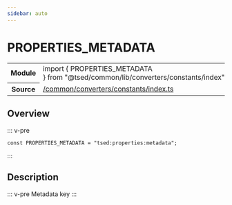 ```yaml
---
sidebar: auto
---
```

# PROPERTIES_METADATA <Badge text="Constant" type="const"/>
<!-- Summary -->
<section class="symbol-info"><table class="is-full-width"><tbody><tr><th>Module</th><td><div class="lang-typescript"><span class="token keyword">import</span> { PROPERTIES_METADATA }&nbsp;<span class="token keyword">from</span>&nbsp;<span class="token string">"@tsed/common/lib/converters/constants/index"</span></div></td></tr><tr><th>Source</th><td><a href="https://github.com/Romakita/ts-express-decorators/blob/v4.30.0/src//common/converters/constants/index.ts#L0-L0">/common/converters/constants/index.ts</a></td></tr></tbody></table></section>

<!-- Overview -->
## Overview


::: v-pre
<pre><code class="typescript-lang "><span class="token keyword">const</span> PROPERTIES_METADATA<span class="token punctuation"> = </span>"tsed<span class="token punctuation">:</span>properties<span class="token punctuation">:</span>metadata"<span class="token punctuation">;</span></code></pre>
:::


<!-- Description -->
## Description

::: v-pre
Metadata key
:::